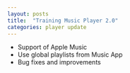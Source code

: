 ```yaml
---
layout: posts
title:  "Training Music Player 2.0"
categories: player update
---
```

 - Support of Apple Music
 - Use global playlists from Music App
 - Bug fixes and improvements    
